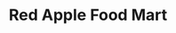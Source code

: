 ---
title: "Red Apple Food Mart"
url: /erie/red-apple-food-mart-west-38th-street/
shop: convenience
---